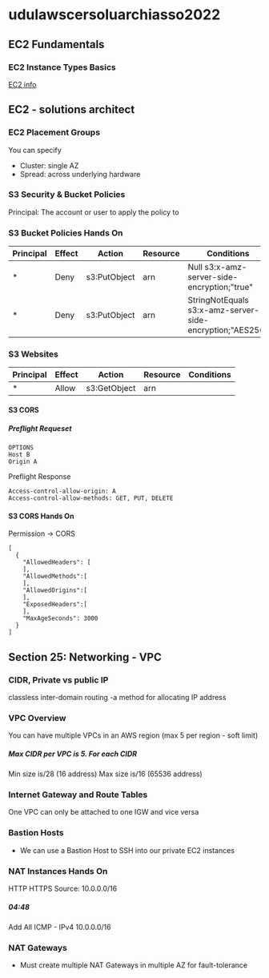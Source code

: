 # udulawscersoluarchiasso2022

## EC2 Fundamentals
### EC2 Instance Types Basics
[EC2 info](http://ec2instances.info)


## EC2 - solutions architect
### EC2 Placement Groups
You can specify
- Cluster: single AZ
- Spread: across underlying hardware

### S3 Security & Bucket Policies
Principal: The account or user to apply the policy to
### S3 Bucket Policies Hands On
|Principal|Effect|Action|Resource|Conditions|
|--|--|--|--|--|
|\*|Deny|s3:PutObject|arn| Null s3:x-amz-server-side-encryption;"true"|
|\*|Deny|s3:PutObject|arn| StringNotEquals s3:x-amz-server-side-encryption;"AES256"|

### S3 Websites
|Principal|Effect|Action|Resource|Conditions|
|--|--|--|--|--|
|\*|Allow|s3:GetObject|arn||



#### S3 CORS
##### Preflight Requeset
```
OPTIONS
Host B
Origin A
```
Preflight Response
```
Access-control-allow-origin: A
Access-control-allow-methods: GET, PUT, DELETE
```

#### S3 CORS Hands On
Permission -> CORS
```
[
  {
    "AllowedHeaders": [
    ],
    "AllowedMethods":[
    ],
    "AllowedOrigins":[
    ],
    "ExposedHeaders":[
    ],
    "MaxAgeSeconds": 3000
  }
]
```



## Section 25: Networking - VPC
### CIDR, Private vs public IP
classless inter-domain routing -a method for allocating IP address

### VPC Overview
You can have multiple VPCs in an AWS region (max 5 per region - soft limit)

##### Max CIDR per VPC is 5. For each CIDR
Min size is/28  (16 address)
Max size is/16  (65536 address)

### Internet Gateway and Route Tables

One VPC can only be attached to one IGW and vice versa

### Bastion Hosts
- We can use a Bastion Host to SSH into our private EC2 instances


### NAT Instances Hands On
HTTP
HTTPS
Source: 10.0.0.0/16
##### 04:48
Add All ICMP - IPv4   10.0.0.0/16




### NAT Gateways

- Must create multiple NAT Gateways in multiple AZ for fault-tolerance
